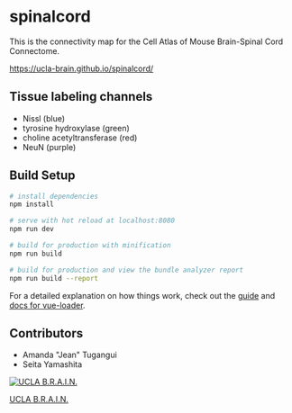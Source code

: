 # spinalcord

This is the connectivity map for the Cell Atlas of Mouse Brain-Spinal Cord Connectome.

https://ucla-brain.github.io/spinalcord/


## Tissue labeling channels

- Nissl (blue)
- tyrosine hydroxylase (green)
- choline acetyltransferase (red)
- NeuN (purple)

## Build Setup

``` bash
# install dependencies
npm install

# serve with hot reload at localhost:8080
npm run dev

# build for production with minification
npm run build

# build for production and view the bundle analyzer report
npm run build --report
```

For a detailed explanation on how things work, check out the [guide](http://vuejs-templates.github.io/webpack/) and [docs for vue-loader](http://vuejs.github.io/vue-loader).



## Contributors
- Amanda "Jean" Tugangui
- Seita Yamashita

[![UCLA B.R.A.I.N.](http://brain.neurobio.ucla.edu/images/Logo%209-a2small.png)](http://brain.neurobio.ucla.edu/)

[UCLA B.R.A.I.N.](http://brain.neurobio.ucla.edu/)
